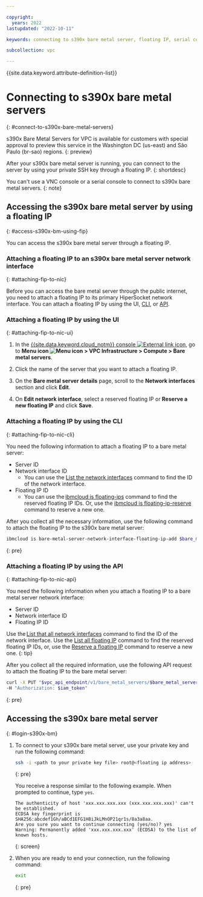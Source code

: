 ```yaml
---

copyright:
  years: 2022
lastupdated: "2022-10-11"

keywords: connecting to s390x bare metal server, floating IP, serial console, vnc console

subcollection: vpc

---
```


{{site.data.keyword.attribute-definition-list}}

# Connecting to s390x bare metal servers 
{: #connect-to-s390x-bare-metal-servers}

s390x Bare Metal Servers for VPC is available for customers with special approval to preview this service in the Washington DC (us-east) and São Paulo (br-sao) regions. 
{: preview}

After your s390x bare metal server is running, you can connect to the server by using your private SSH key through a floating IP.
{: shortdesc}

You can't use a VNC console or a serial console to connect to s390x bare metal servers.
{: note}

## Accessing the s390x bare metal server by using a floating IP 
{: #access-s390x-bm-using-fip}

You can access the s390x bare metal server through a floating IP.

### Attaching a floating IP to an s390x bare metal server network interface
{: #attaching-fip-to-nic}

Before you can access the bare metal server through the public internet, you need to attach a floating IP to its primary HiperSocket network interface. You can attach a floating IP by using the UI, [CLI](#attaching-fip-to-nic-cli), or [API](#attaching-fip-to-nic-api).

### Attaching a floating IP by using the UI
{: #attaching-fip-to-nic-ui}

1. In the [{{site.data.keyword.cloud_notm}} console ![External link icon](../icons/launch-glyph.svg "External link icon")](https://{DomainName}), go to **Menu icon ![Menu icon](../../icons/icon_hamburger.svg) > VPC Infrastructure > Compute > Bare metal servers**.

2. Click the name of the server that you want to attach a floating IP.

3. On the **Bare metal server details** page, scroll to the **Network interfaces** section and click **Edit**.

4. On **Edit network interface**, select a reserved floating IP or **Reserve a new floating IP** and click **Save**.

### Attaching a floating IP by using the CLI
{: #attaching-fip-to-nic-cli}

You need the following information to attach a floating IP to a bare metal server:

* Server ID
* Network interface ID 
   - You can use the [List the network interfaces](/docs/vpc?topic=vpc-infrastructure-cli-plugin-vpc-reference#bare-metal-server-network-interfaces) command to find the ID of the network interface.
* Floating IP ID 
   - You can use the [ibmcloud is floating-ips](/docs/vpc?topic=vpc-infrastructure-cli-plugin-vpc-reference#floating-ips) command to find the reserved floating IP IDs. Or, use the [ibmcloud is floating-ip-reserve](/docs/vpc?topic=vpc-infrastructure-cli-plugin-vpc-reference#floating-ip-reserve) command to reserve a new one.

After you collect all the necessary information, use the following command to attach the floating IP to the s390x bare metal server:

```sh
ibmcloud is bare-metal-server-network-interface-floating-ip-add $bare_metal_server_id $network_interface_id $floating_ip_id
```
{: pre}

### Attaching a floating IP by using the API
{: #attaching-fip-to-nic-api}

You need the following information when you attach a floating IP to a bare metal server network interface:

* Server ID
* Network interface ID
* Floating IP ID

Use the [List that all network interfaces](/apidocs/vpc#list-bare-metal-server-network-interfaces) command to find the ID of the network interface. Use the [List all floating IP](/apidocs/vpc#list-floating-ips) command to find the reserved floating IP IDs, or, use the [Reserve a floating IP](/apidocs/vpc#create-floating-ip) command to reserve a new one.
{: tip}

After you collect all the required information, use the following API request to attach the floating IP to the bare metal server:

```sh
curl -X PUT "$vpc_api_endpoint/v1/bare_metal_servers/$bare_metal_server_id/network_interfaces/$network_interface_id/floating_ips/$floating_ip_id?version=2022-03-09&generation=2" \
-H "Authorization: $iam_token"
```
{: pre}

## Accessing the s390x bare metal server
{: #login-s390x-bm}

1. To connect to your s390x bare metal server, use your private key and run the following command:

   ```sh
   ssh -i <path to your private key file> root@<floating ip address>
   ```
   {: pre}

   You receive a response similar to the following example. When prompted to continue, type `yes`.

   ```
   The authenticity of host 'xxx.xxx.xxx.xxx (xxx.xxx.xxx.xxx)' can't be established.
   ECDSA key fingerprint is SHA256:abcdef1Gh/aBCd1EFG1H8iJkLMnOP21qr1s/8a3a8aa.
   Are you sure you want to continue connecting (yes/no)? yes
   Warning: Permanently added 'xxx.xxx.xxx.xxx' (ECDSA) to the list of known hosts.
   ```
   {: screen}

2. When you are ready to end your connection, run the following command:

   ```sh
   exit
   ```
   {: pre}


<!-- DO NOT MERGE TO PUBLISH
## Accessing the s390x bare metal server by using a serial console
{: #access-s390x-bm-using-console}

You can access the s390x bare metal server by connecting to the serial console.

To connect to a console, you need to be assigned **Operator** (or greater) and **Bare Metal Console Administrator** roles for the bare metal server in IBM Cloud Identity and Access Management (IAM). If you are an administrator of your account, you also need to self-assign the **Bare Metal Console Administrator** role.

### Connecting to a serial console
{: #connect-to-serial-console}

You can use a serial console to access the s390x bare metal server. You must first manually switch to the serial console mode by using the following steps:

1. Restart your server.

2. Click **Open serial console** from the IBM Cloud UI. A new tab opens in your terminal.

If the login window doesn’t show up in the terminal, press **ESC**.
{: tip}

--->

